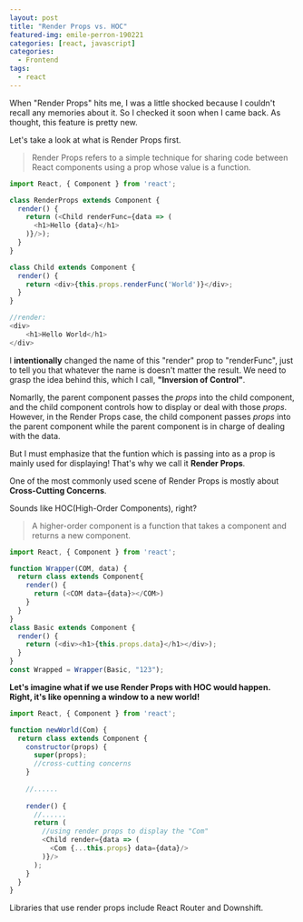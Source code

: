 ```yaml
---
layout: post
title: "Render Props vs. HOC"
featured-img: emile-perron-190221
categories: [react, javascript]
categories:
  - Frontend
tags:
  - react
---
```


When "Render Props" hits me, I was a little shocked because I couldn't recall any memories about it. So I checked it soon when I came back. As thought, this feature is pretty new.

Let's take a look at what is Render Props first.

>Render Props refers to a simple technique for sharing code between React components using a prop whose value is a function.

```javascript
import React, { Component } from 'react';

class RenderProps extends Component {
  render() {
    return (<Child renderFunc={data => (
      <h1>Hello {data}</h1>
    )}/>);
  }
}

class Child extends Component {
  render() {
    return <div>{this.props.renderFunc('World')}</div>;
  }
}

//render:
<div>
	<h1>Hello World</h1>
</div>
```

I **intentionally** changed the name of this "render" prop to "renderFunc", just to tell you that whatever the name is doesn't matter the result. We need to grasp the idea behind this, which I call,  **"Inversion of Control"**.

Nomarlly, the parent component passes the *props* into the child component, and the child component controls how to display or deal with those *props*.
However, in the Render Props case, the child component passes *props* into the parent component while the parent component is in charge of dealing with the data.

But I must emphasize that the funtion which is passing into as a prop is mainly used for displaying! That's why we call it **Render Props**.


One of the most commonly used scene of Render Props is mostly about **Cross-Cutting Concerns**.

Sounds like HOC(High-Order Components), right?

>A higher-order component is a function that takes a component and returns a new component.

```javascript
import React, { Component } from 'react';

function Wrapper(COM, data) {
  return class extends Component{
    render() {
      return (<COM data={data}></COM>)
    }
  }
}
class Basic extends Component {
  render() {
    return (<div><h1>{this.props.data}</h1></div>);
  }
}
const Wrapped = Wrapper(Basic, "123");
```

**Let's imagine what if we use Render Props with HOC would happen.** 
**Right, it's like openning a window to a new world!**

```javascript
import React, { Component } from 'react';

function newWorld(Com) {
  return class extends Component {
    constructor(props) {
      super(props);
      //cross-cutting concerns
    }
    
    //......
    
    render() {
      //......
      return (
        //using render props to display the "Com"
        <Child render={data => (
          <Com {...this.props} data={data}/>
        )}/>
      );
    }
  }
}
```

Libraries that use render props include React Router and Downshift.



